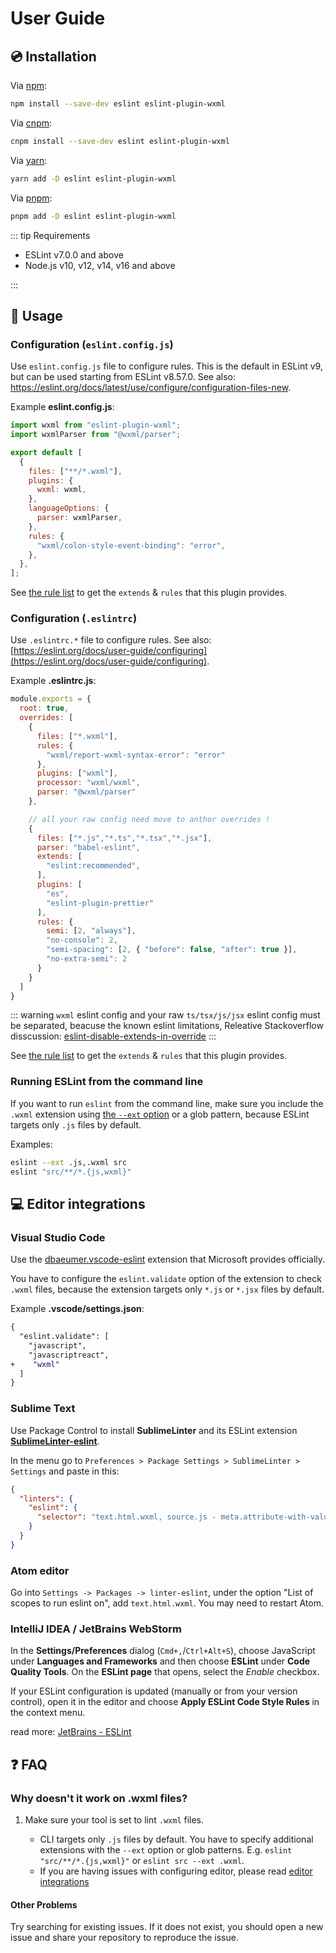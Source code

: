 # User Guide

## :cd: Installation

Via [npm](https://www.npmjs.com):

```bash
npm install --save-dev eslint eslint-plugin-wxml
```

Via [cnpm](https://www.cnpmjs.org):

```bash
cnpm install --save-dev eslint eslint-plugin-wxml
```

Via [yarn](https://yarnpkg.com):

```bash
yarn add -D eslint eslint-plugin-wxml
```

Via [pnpm](https://pnpm.io):

```bash
pnpm add -D eslint eslint-plugin-wxml
```

::: tip Requirements

- ESLint v7.0.0 and above
- Node.js v10, v12, v14, v16 and above

:::

## :book: Usage

### Configuration (`eslint.config.js`)

Use `eslint.config.js` file to configure rules. This is the default in ESLint v9, but can be used starting from ESLint v8.57.0. See also: <https://eslint.org/docs/latest/use/configure/configuration-files-new>.

Example **eslint.config.js**:

```js
import wxml from "eslint-plugin-wxml";
import wxmlParser from "@wxml/parser";

export default [
  {
    files: ["**/*.wxml"],
    plugins: {
      wxml: wxml,
    },
    languageOptions: {
      parser: wxmlParser,
    },
    rules: {
      "wxml/colon-style-event-binding": "error",
    },
  },
];
```

See [the rule list](../rules/README.md) to get the `extends` &amp; `rules` that this plugin provides.

### Configuration (`.eslintrc`)

Use `.eslintrc.*` file to configure rules. See also: [https://eslint.org/docs/user-guide/configuring](https://eslint.org/docs/user-guide/configuring).

Example **.eslintrc.js**:

```js
module.exports = {
  root: true,
  overrides: [
    {
      files: ["*.wxml"],
      rules: {
        "wxml/report-wxml-syntax-error": "error"
      },
      plugins: ["wxml"],
      processor: "wxml/wxml",
      parser: "@wxml/parser"
    },

    // all your raw config need move to anthor overrides !
    {
      files: ["*.js","*.ts","*.tsx","*.jsx"],
      parser: "babel-eslint",
      extends: [
        "eslint:recommended",
      ],
      plugins: [
        "es",
        "eslint-plugin-prettier"
      ],
      rules: {
        semi: [2, "always"],
        "no-console": 2,
        "semi-spacing": [2, { "before": false, "after": true }],
        "no-extra-semi": 2
      }
    }
  ]
}
```
::: warning
`wxml` eslint config and your raw `ts/tsx/js/jsx` eslint config must be separated, beacuse the known eslint limitations,
Releative Stackoverflow disscussion: [eslint-disable-extends-in-override](https://stackoverflow.com/questions/57107800/eslint-disable-extends-in-override)
:::


See [the rule list](../rules/README.md) to get the `extends` &amp; `rules` that this plugin provides.

### Running ESLint from the command line

If you want to run `eslint` from the command line, make sure you include the `.wxml` extension using [the `--ext` option](https://eslint.org/docs/user-guide/configuring#specifying-target-files-to-lint) or a glob pattern, because ESLint targets only `.js` files by default.

Examples:

```bash
eslint --ext .js,.wxml src
eslint "src/**/*.{js,wxml}"
```

## :computer: Editor integrations

### Visual Studio Code

Use the [dbaeumer.vscode-eslint](https://marketplace.visualstudio.com/items?itemName=dbaeumer.vscode-eslint) extension that Microsoft provides officially.

You have to configure the `eslint.validate` option of the extension to check `.wxml` files, because the extension targets only `*.js` or `*.jsx` files by default.

Example **.vscode/settings.json**:

```diff
{
  "eslint.validate": [
    "javascript",
    "javascriptreact",
+    "wxml"
  ]
}
```

### Sublime Text

Use Package Control to install **SublimeLinter** and its ESLint extension **[SublimeLinter-eslint](https://github.com/SublimeLinter/SublimeLinter-eslint)**.

In the menu go to `Preferences > Package Settings > SublimeLinter > Settings` and paste in this:

```json
{
  "linters": {
    "eslint": {
      "selector": "text.html.wxml, source.js - meta.attribute-with-value"
    }
  }
}
```

### Atom editor

Go into `Settings -> Packages -> linter-eslint`, under the option "List of scopes to run eslint on", add `text.html.wxml`. You may need to restart Atom.

### IntelliJ IDEA / JetBrains WebStorm

In the **Settings/Preferences** dialog (`Cmd+,`/`Ctrl+Alt+S`), choose JavaScript under **Languages and Frameworks** and then choose **ESLint** under **Code Quality Tools**.
On the **ESLint page** that opens, select the *Enable* checkbox.

If your ESLint configuration is updated (manually or from your version control), open it in the editor and choose **Apply ESLint Code Style Rules** in the context menu.

read more: [JetBrains - ESLint](https://www.jetbrains.com/help/idea/eslint.html)

## :question: FAQ

### Why doesn't it work on .wxml files?

1. Make sure your tool is set to lint `.wxml` files.

    - CLI targets only `.js` files by default. You have to specify additional extensions with the `--ext` option or glob patterns. E.g. `eslint "src/**/*.{js,wxml}"` or `eslint src --ext .wxml`.
    - If you are having issues with configuring editor, please read [editor integrations](#editor-integrations)

#### Other Problems

Try searching for existing issues.
If it does not exist, you should open a new issue and share your repository to reproduce the issue.
